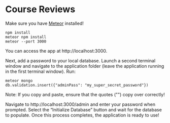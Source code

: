 # Course Reviews
Make sure you have [Meteor](https://www.meteor.com) installed!

    npm install
    meteor npm install
    meteor --port 3000

You can access the app at http://localhost:3000.

Next, add a password to your local database. Launch a second terminal window and
navigate to the application folder (leave the application running in the first
terminal window). Run:

    meteor mongo
    db.validation.insert({"adminPass": "my_super_secret_password"})

Note: If you copy and paste, ensure that the quotes ("") copy over correctly!

Navigate to http://localhost:3000/admin and enter your password when prompted.
Select the “Initialize Database” button and wait for the database to populate.
Once this process completes, the application is ready to use!
